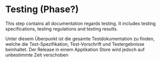# Testing (Phase?)

This step contains all documentation regards testing. It includes testing specifications, testing regulations and testing results.

Unter diesem Überpunkt ist die gesamte Testdokumentation zu finden, welche die Test-Spezifikation, Test-Vorschrift und Testergebnisse beinhaltet. Der Release in einem Applikation Store wird jedoch auf unbestimmte Zeit verschoben